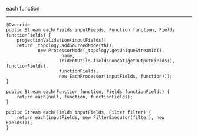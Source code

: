 each function
***
    @Override
    public Stream each(Fields inputFields, Function function, Fields functionFields) {
        projectionValidation(inputFields);
        return _topology.addSourcedNode(this,
                new ProcessorNode(_topology.getUniqueStreamId(),
                        _name,
                        TridentUtils.fieldsConcat(getOutputFields(), functionFields),
                        functionFields,
                        new EachProcessor(inputFields, function)));
    }
    
    public Stream each(Function function, Fields functionFields) {
        return each(null, function, functionFields);
    }
    
    public Stream each(Fields inputFields, Filter filter) {
        return each(inputFields, new FilterExecutor(filter), new Fields());
    }